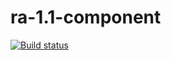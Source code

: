 # ra-1.1-component

[![Build status](https://ci.appveyor.com/api/projects/status/4cm5krltllxy5qhv?svg=true)](https://ci.appveyor.com/project/Elena-diploma/ra-1-1-component-func)
